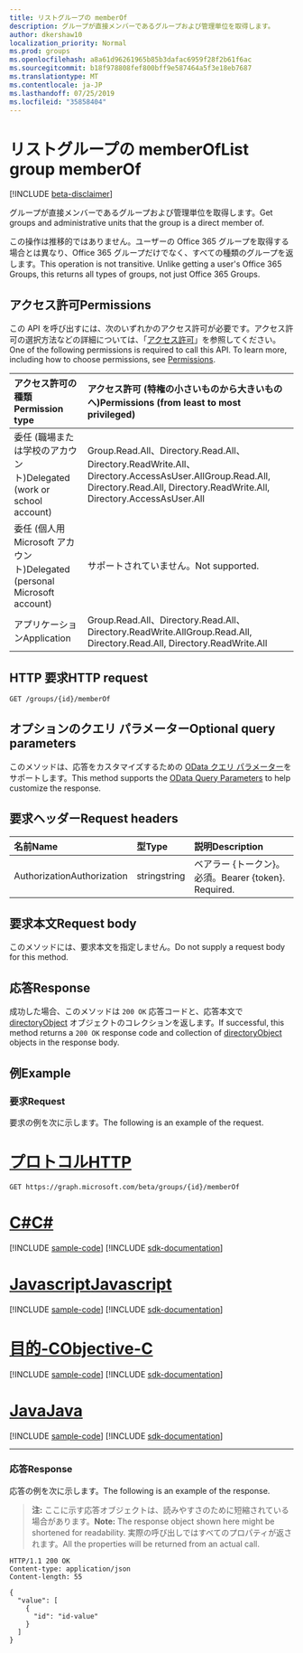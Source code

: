 ```yaml
---
title: リストグループの memberOf
description: グループが直接メンバーであるグループおよび管理単位を取得します。
author: dkershaw10
localization_priority: Normal
ms.prod: groups
ms.openlocfilehash: a8a61d96261965b85b3dafac6959f28f2b61f6ac
ms.sourcegitcommit: b18f978808fef800bff9e587464a5f3e18eb7687
ms.translationtype: MT
ms.contentlocale: ja-JP
ms.lasthandoff: 07/25/2019
ms.locfileid: "35858404"
---
```

# <a name="list-group-memberof"></a><span data-ttu-id="a368b-103">リストグループの memberOf</span><span class="sxs-lookup"><span data-stu-id="a368b-103">List group memberOf</span></span>

[!INCLUDE [beta-disclaimer](../../includes/beta-disclaimer.md)]

<span data-ttu-id="a368b-104">グループが直接メンバーであるグループおよび管理単位を取得します。</span><span class="sxs-lookup"><span data-stu-id="a368b-104">Get groups and administrative units that the group is a direct member of.</span></span>

<span data-ttu-id="a368b-p101">この操作は推移的ではありません。ユーザーの Office 365 グループを取得する場合とは異なり、Office 365 グループだけでなく、すべての種類のグループを返します。</span><span class="sxs-lookup"><span data-stu-id="a368b-p101">This operation is not transitive. Unlike getting a user's Office 365 Groups, this returns all types of groups, not just Office 365 Groups.</span></span> 

## <a name="permissions"></a><span data-ttu-id="a368b-107">アクセス許可</span><span class="sxs-lookup"><span data-stu-id="a368b-107">Permissions</span></span>

<span data-ttu-id="a368b-p102">この API を呼び出すには、次のいずれかのアクセス許可が必要です。アクセス許可の選択方法などの詳細については、「[アクセス許可](/graph/permissions-reference)」を参照してください。</span><span class="sxs-lookup"><span data-stu-id="a368b-p102">One of the following permissions is required to call this API. To learn more, including how to choose permissions, see [Permissions](/graph/permissions-reference).</span></span>

|<span data-ttu-id="a368b-110">アクセス許可の種類</span><span class="sxs-lookup"><span data-stu-id="a368b-110">Permission type</span></span>      | <span data-ttu-id="a368b-111">アクセス許可 (特権の小さいものから大きいものへ)</span><span class="sxs-lookup"><span data-stu-id="a368b-111">Permissions (from least to most privileged)</span></span>              |
|:--------------------|:---------------------------------------------------------|
|<span data-ttu-id="a368b-112">委任 (職場または学校のアカウント)</span><span class="sxs-lookup"><span data-stu-id="a368b-112">Delegated (work or school account)</span></span> | <span data-ttu-id="a368b-113">Group.Read.All、Directory.Read.All、Directory.ReadWrite.All、Directory.AccessAsUser.All</span><span class="sxs-lookup"><span data-stu-id="a368b-113">Group.Read.All, Directory.Read.All, Directory.ReadWrite.All, Directory.AccessAsUser.All</span></span>    |
|<span data-ttu-id="a368b-114">委任 (個人用 Microsoft アカウント)</span><span class="sxs-lookup"><span data-stu-id="a368b-114">Delegated (personal Microsoft account)</span></span> | <span data-ttu-id="a368b-115">サポートされていません。</span><span class="sxs-lookup"><span data-stu-id="a368b-115">Not supported.</span></span>    |
|<span data-ttu-id="a368b-116">アプリケーション</span><span class="sxs-lookup"><span data-stu-id="a368b-116">Application</span></span> | <span data-ttu-id="a368b-117">Group.Read.All、Directory.Read.All、Directory.ReadWrite.All</span><span class="sxs-lookup"><span data-stu-id="a368b-117">Group.Read.All, Directory.Read.All, Directory.ReadWrite.All</span></span> |

## <a name="http-request"></a><span data-ttu-id="a368b-118">HTTP 要求</span><span class="sxs-lookup"><span data-stu-id="a368b-118">HTTP request</span></span>
<!-- { "blockType": "ignored" } -->
```http
GET /groups/{id}/memberOf
```

## <a name="optional-query-parameters"></a><span data-ttu-id="a368b-119">オプションのクエリ パラメーター</span><span class="sxs-lookup"><span data-stu-id="a368b-119">Optional query parameters</span></span>
<span data-ttu-id="a368b-120">このメソッドは、応答をカスタマイズするための [OData クエリ パラメーター](/graph/query-parameters)をサポートします。</span><span class="sxs-lookup"><span data-stu-id="a368b-120">This method supports the [OData Query Parameters](/graph/query-parameters) to help customize the response.</span></span>

## <a name="request-headers"></a><span data-ttu-id="a368b-121">要求ヘッダー</span><span class="sxs-lookup"><span data-stu-id="a368b-121">Request headers</span></span>
| <span data-ttu-id="a368b-122">名前</span><span class="sxs-lookup"><span data-stu-id="a368b-122">Name</span></span>       | <span data-ttu-id="a368b-123">型</span><span class="sxs-lookup"><span data-stu-id="a368b-123">Type</span></span> | <span data-ttu-id="a368b-124">説明</span><span class="sxs-lookup"><span data-stu-id="a368b-124">Description</span></span>|
|:-----------|:------|:----------|
| <span data-ttu-id="a368b-125">Authorization</span><span class="sxs-lookup"><span data-stu-id="a368b-125">Authorization</span></span>  | <span data-ttu-id="a368b-126">string</span><span class="sxs-lookup"><span data-stu-id="a368b-126">string</span></span>  | <span data-ttu-id="a368b-p103">ベアラー {トークン}。必須。</span><span class="sxs-lookup"><span data-stu-id="a368b-p103">Bearer {token}. Required.</span></span> |

## <a name="request-body"></a><span data-ttu-id="a368b-129">要求本文</span><span class="sxs-lookup"><span data-stu-id="a368b-129">Request body</span></span>
<span data-ttu-id="a368b-130">このメソッドには、要求本文を指定しません。</span><span class="sxs-lookup"><span data-stu-id="a368b-130">Do not supply a request body for this method.</span></span>

## <a name="response"></a><span data-ttu-id="a368b-131">応答</span><span class="sxs-lookup"><span data-stu-id="a368b-131">Response</span></span>
<span data-ttu-id="a368b-132">成功した場合、このメソッドは `200 OK` 応答コードと、応答本文で [directoryObject](../resources/directoryobject.md) オブジェクトのコレクションを返します。</span><span class="sxs-lookup"><span data-stu-id="a368b-132">If successful, this method returns a `200 OK` response code and collection of [directoryObject](../resources/directoryobject.md) objects in the response body.</span></span>

## <a name="example"></a><span data-ttu-id="a368b-133">例</span><span class="sxs-lookup"><span data-stu-id="a368b-133">Example</span></span>

### <a name="request"></a><span data-ttu-id="a368b-134">要求</span><span class="sxs-lookup"><span data-stu-id="a368b-134">Request</span></span>

<span data-ttu-id="a368b-135">要求の例を次に示します。</span><span class="sxs-lookup"><span data-stu-id="a368b-135">The following is an example of the request.</span></span>

# <a name="httptabhttp"></a>[<span data-ttu-id="a368b-136">プロトコル</span><span class="sxs-lookup"><span data-stu-id="a368b-136">HTTP</span></span>](#tab/http)
<!-- {
  "blockType": "request",
  "name": "group_get_memberof"
}-->
```http
GET https://graph.microsoft.com/beta/groups/{id}/memberOf
```
# <a name="ctabcsharp"></a>[<span data-ttu-id="a368b-137">C#</span><span class="sxs-lookup"><span data-stu-id="a368b-137">C#</span></span>](#tab/csharp)
[!INCLUDE [sample-code](../includes/snippets/csharp/group-get-memberof-csharp-snippets.md)]
[!INCLUDE [sdk-documentation](../includes/snippets/snippets-sdk-documentation-link.md)]

# <a name="javascripttabjavascript"></a>[<span data-ttu-id="a368b-138">Javascript</span><span class="sxs-lookup"><span data-stu-id="a368b-138">Javascript</span></span>](#tab/javascript)
[!INCLUDE [sample-code](../includes/snippets/javascript/group-get-memberof-javascript-snippets.md)]
[!INCLUDE [sdk-documentation](../includes/snippets/snippets-sdk-documentation-link.md)]

# <a name="objective-ctabobjc"></a>[<span data-ttu-id="a368b-139">目的-C</span><span class="sxs-lookup"><span data-stu-id="a368b-139">Objective-C</span></span>](#tab/objc)
[!INCLUDE [sample-code](../includes/snippets/objc/group-get-memberof-objc-snippets.md)]
[!INCLUDE [sdk-documentation](../includes/snippets/snippets-sdk-documentation-link.md)]

# <a name="javatabjava"></a>[<span data-ttu-id="a368b-140">Java</span><span class="sxs-lookup"><span data-stu-id="a368b-140">Java</span></span>](#tab/java)
[!INCLUDE [sample-code](../includes/snippets/java/group-get-memberof-java-snippets.md)]
[!INCLUDE [sdk-documentation](../includes/snippets/snippets-sdk-documentation-link.md)]

---


### <a name="response"></a><span data-ttu-id="a368b-141">応答</span><span class="sxs-lookup"><span data-stu-id="a368b-141">Response</span></span>

<span data-ttu-id="a368b-142">応答の例を次に示します。</span><span class="sxs-lookup"><span data-stu-id="a368b-142">The following is an example of the response.</span></span>
><span data-ttu-id="a368b-143">**注:** ここに示す応答オブジェクトは、読みやすさのために短縮されている場合があります。</span><span class="sxs-lookup"><span data-stu-id="a368b-143">**Note:** The response object shown here might be shortened for readability.</span></span> <span data-ttu-id="a368b-144">実際の呼び出しではすべてのプロパティが返されます。</span><span class="sxs-lookup"><span data-stu-id="a368b-144">All the properties will be returned from an actual call.</span></span>
<!-- {
  "blockType": "response",
  "truncated": true,
  "@odata.type": "microsoft.graph.directoryObject",
  "isCollection": true
} -->
```http
HTTP/1.1 200 OK
Content-type: application/json
Content-length: 55

{
  "value": [
    {
      "id": "id-value"
    }
  ]
}
```

<!-- uuid: 8fcb5dbc-d5aa-4681-8e31-b001d5168d79
2015-10-25 14:57:30 UTC -->
<!--
{
  "type": "#page.annotation",
  "description": "List memberOf",
  "keywords": "",
  "section": "documentation",
  "tocPath": "",
  "suppressions": [
  ]
}
-->
